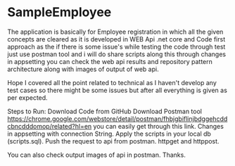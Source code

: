 # SampleEmployee
The application is basically for Employee registration in which all the given concepts are cleared as it is developed in WEB Api .net core and Code first approach as the if there is some issue's while testing the code through test just use postman tool and i will do share scripts along this through changes in appsetting you can check the web api results and repository pattern architecture along with images of output of web api.

Hope I covered all the point related to technical as I haven't develop any test cases so there might be some issues but after all everything is given as per expected.

Steps to Run:
Download Code from GitHub
Download Postman tool
https://chrome.google.com/webstore/detail/postman/fhbjgbiflinjbdggehcddcbncdddomop/related?hl=en
you can easily get through this link.
Changes in appsetting with connection String.
Apply the scripts in your local db (scripts.sql).
Push the request to api from postman.
httpget and httppost.

You can also check output images of api in postman.
Thanks.
